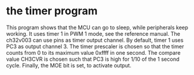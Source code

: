 # the timer program

This program shows that the MCU can go to sleep, while peripherals keep working. It uses timer 1 in PWM 1 mode, see the reference manual. The ch32v003 can use pins as timer output channel.
By default, timer 1 uses PC3 as output channel 3. The timer prescaler is chosen so that the timer counts from 0 to its maximum value 0xffff in one second. The compare value CH3CVR is
chosen such that PC3 is high for 1/10 of the 1 second cycle. Finally, the MOE bit is set, to activate output.
